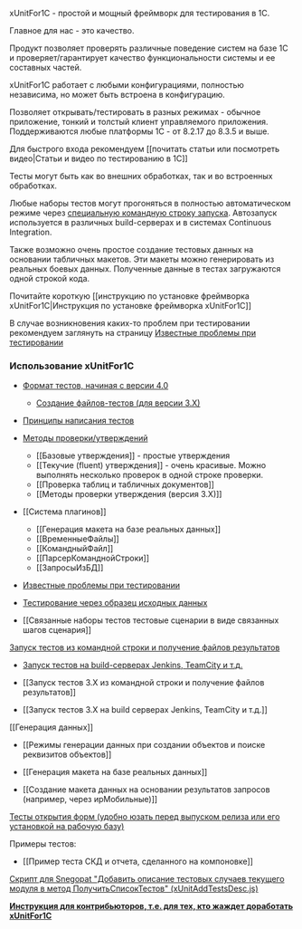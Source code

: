 xUnitFor1C - простой и мощный фреймворк для тестирования в 1С.

Главное для нас - это качество. 

Продукт позволяет проверять различные поведение систем на базе 1С и проверяет/гарантирует качество функциональности системы и ее составных частей.

xUnitFor1C работает с любыми конфигурациями, полностью независима, но может быть встроена в конфигурацию.

Позволяет открывать/тестировать в разных режимах - обычное приложение, тонкий и толстый клиент управляемого приложения. Поддерживаются любые платформы 1С - от 8.2.17 до 8.3.5 и выше.

Для быстрого входа рекомендуем [[почитать статьи или посмотреть видео|Статьи и видео по тестированию в 1С]]

Тесты могут быть как во внешних обработках, так и во встроенных обработках. 

Любые наборы тестов могут прогоняться в полностью автоматическом режиме через [специальную командную строку запуска](Запуск-тестов-из-командной-строки-и-получение-файлов-результатов). Автозапуск используется в различных build-серверах и в системах Continuous Integration.

Также возможно очень простое создание тестовых данных на основании табличных макетов. Эти макеты можно генерировать из реальных боевых данных. Полученные данные в тестах загружаются одной строкой кода.

Почитайте короткую [[инструкцию по установке фреймворка xUnitFor1C|Инструкция по установке фреймворка xUnitFor1C]]

В случае возникновения каких-то проблем при тестировании рекомендуем заглянуть на страницу [Известные проблемы при тестировании](Известные-проблемы-при-тестировании)

### Использование xUnitFor1C

* [Формат тестов, начиная с версии 4.0](Формат-тестов,-начиная-с-4.0)

  * [Создание файлов-тестов (для версии 3.Х)](Создание-файлов-тестов)

* [Принципы написания тестов](Принципы-написания-тестов)

* [Методы проверки/утверждений](Методы-проверки---утверждения)
  * [[Базовые утверждения]] - простые утверждения
  * [[Текучие (fluent) утверждения]] - очень красивые. Можно выполнять несколько проверок в одной строке проверки.
  * [[Проверка таблиц и табличных документов]]
  * [[Методы проверки утверждения (версия 3.Х)]]

* [[Система плагинов]]
  * [[Генерация макета на базе реальных данных]]
  * [[ВременныеФайлы]]
  * [[КомандныйФайл]]
  * [[ПарсерКоманднойСтроки]]
  * [[ЗапросыИзБД]]

* [Известные проблемы при тестировании](Известные-проблемы-при-тестировании)

* [Тестирование через образец исходных данных](Тестирование-через-образец-исходных-данных)

* [[Связанные наборы тестов тестовые сценарии в виде связанных шагов сценария]]

[Запуск тестов из командной строки и получение файлов результатов](Запуск-тестов-из-командной-строки-и-получение-файлов-результатов)

* [Запуск тестов на build-серверах Jenkins, TeamCity и т.д.](https://github.com/xDrivenDevelopment/xUnitFor1C/wiki/%D0%97%D0%B0%D0%BF%D1%83%D1%81%D0%BA-%D1%82%D0%B5%D1%81%D1%82%D0%BE%D0%B2-%D0%BD%D0%B0-build-%D1%81%D0%B5%D1%80%D0%B2%D0%B5%D1%80%D0%B0%D1%85-Jenkins,-TeamCity-%D0%B8-%D1%82.%D0%B4.)

* [[Запуск тестов 3.Х из командной строки и получение файлов результатов]]

* [[Запуск тестов 3.Х на build серверах Jenkins, TeamCity и т.д.]]

[[Генерация данных]]

* [[Режимы генерации данных при создании объектов и поиске реквизитов объектов]]

* [[Генерация макета на базе реальных данных]]

* [[Создание макета данных на основании результатов запросов (например, через ирМобильные)]]

[Тесты открытия форм (удобно юзать перед выпуском релиза или его установкой на рабочую базу)](Тесты-открытия-форм)

Примеры тестов:

* [[Пример теста СКД и отчета, сделанного на компоновке]]

[Скрипт для Snegopat "Добавить описание тестовых случаев текущего модуля в метод ПолучитьСписокТестов" (xUnitAddTestsDesc.js)](Скрипт-для-Snegopat---Добавить-описание-тестовых-случаев-текущего-модуля-в-метод-ПолучитьСписокТестов----xUnitAddTestsDesc.js)

**[Инструкция для контрибьюторов, т.е. для тех, кто жаждет доработать xUnitFor1C](Инструкция-для-контрибьюторов,-т.е.-для-тех,-кто-жаждет-доработать-xUnitFor1C)**
